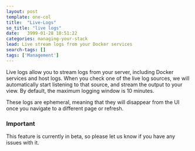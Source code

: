 ```yaml
---
layout: post
template: one-col
title:  "Live-Logs"
so_title: "live logs"
date:   3999-01-28 10:51:22
categories: managing-your-stack
lead: Live stream logs from your Docker services
search-tags: []
tags: ['Management']
---
```


Live logs allow you to stream logs from your server, including Docker services and host logs. When you check one of the live log sources, we will automatically start listening to that source, and stream the output to your view. By default, the maximum logging window is 10 minutes.

These logs are ephemeral, meaning that they will disappear from the UI once you navigate to a different page or refresh.

<div class="notice">
		<h3>Important</h3>
		<p>
			This feature is currently in beta, so please let us know if you have any issues with it.
		</p>
</div>